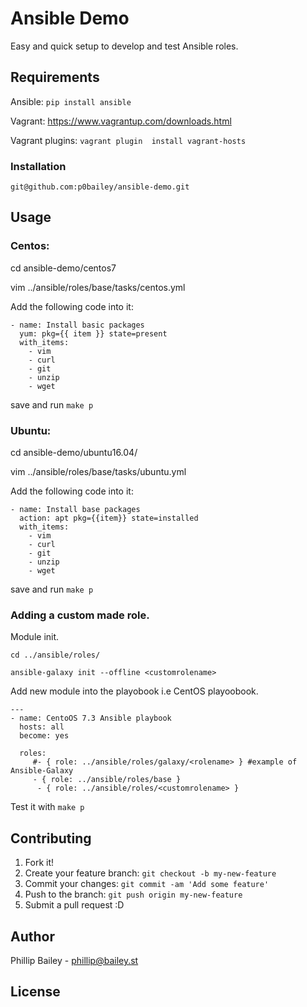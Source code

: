 # Ansible Demo

Easy and quick setup to develop and test Ansible roles.

## Requirements

Ansible: ```pip install ansible```

Vagrant: https://www.vagrantup.com/downloads.html

Vagrant plugins: ```vagrant plugin  install vagrant-hosts```

### Installation

``` git@github.com:p0bailey/ansible-demo.git ```


## Usage

### Centos:


cd ansible-demo/centos7

vim ../ansible/roles/base/tasks/centos.yml

Add the following code into it:

```
- name: Install basic packages
  yum: pkg={{ item }} state=present
  with_items:
    - vim
    - curl
    - git
    - unzip
    - wget
```
save and run ``` make p ```


### Ubuntu:

cd ansible-demo/ubuntu16.04/

vim ../ansible/roles/base/tasks/ubuntu.yml

Add the following code into it:

```
- name: Install base packages
  action: apt pkg={{item}} state=installed
  with_items:
    - vim
    - curl
    - git
    - unzip
    - wget
```
save and run ``` make p ```

### Adding a custom made role.

Module init.

```
cd ../ansible/roles/

ansible-galaxy init --offline <customrolename>
```
Add new module into the playobook i.e CentOS playoobook.


```
---
- name: CentoOS 7.3 Ansible playbook
  hosts: all
  become: yes

  roles:
     #- { role: ../ansible/roles/galaxy/<rolename> } #example of Ansible-Galaxy
     - { role: ../ansible/roles/base }
      - { role: ../ansible/roles/<customrolename> }

```     

Test it with ``` make p ```

## Contributing

1. Fork it!
2. Create your feature branch: `git checkout -b my-new-feature`
3. Commit your changes: `git commit -am 'Add some feature'`
4. Push to the branch: `git push origin my-new-feature`
5. Submit a pull request :D


## Author

Phillip Bailey - phillip@bailey.st

## License
